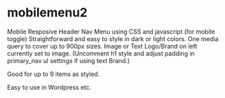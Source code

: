 # mobilemenu2
Mobile Resposive Header Nav Menu using CSS and javascript (for mobile toggle)
Straightforward and easy to style in dark or light colors.
One media query to cover up to 900px sizes.
Image or Text Logo/Brand on left currently set to image. (Uncomment h1 style and adjust padding in primary_nav ul settings if using text Brand.)

Good for up to 9 items as styled.

Easy to use in Wordpress etc.